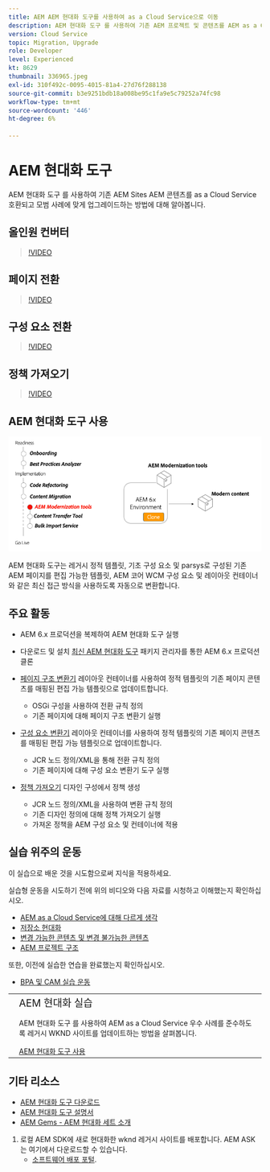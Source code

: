 ```yaml
---
title: AEM AEM 현대화 도구를 사용하여 as a Cloud Service으로 이동
description: AEM 현대화 도구 를 사용하여 기존 AEM 프로젝트 및 콘텐츠를 AEM as a Cloud Service 호환되도록 업그레이드하는 방법에 대해 알아봅니다.
version: Cloud Service
topic: Migration, Upgrade
role: Developer
level: Experienced
kt: 8629
thumbnail: 336965.jpeg
exl-id: 310f492c-0095-4015-81a4-27d76f288138
source-git-commit: b3e9251bdb18a008be95c1fa9e5c79252a74fc98
workflow-type: tm+mt
source-wordcount: '446'
ht-degree: 6%

---
```



# AEM 현대화 도구

AEM 현대화 도구 를 사용하여 기존 AEM Sites AEM 콘텐츠를 as a Cloud Service 호환되고 모범 사례에 맞게 업그레이드하는 방법에 대해 알아봅니다.

## 올인원 컨버터

>[!VIDEO](https://video.tv.adobe.com/v/338802?quality=12&learn=on)

## 페이지 전환

>[!VIDEO](https://video.tv.adobe.com/v/338799?quality=12&learn=on)

## 구성 요소 전환

>[!VIDEO](https://video.tv.adobe.com/v/338788?quality=12&learn=on)

## 정책 가져오기

>[!VIDEO](https://video.tv.adobe.com/v/338797?quality=12&learn=on)

## AEM 현대화 도구 사용

![AEM 현대화 도구 라이프사이클](./assets/aem-modernization-tools.png)

AEM 현대화 도구는 레거시 정적 템플릿, 기초 구성 요소 및 parsys로 구성된 기존 AEM 페이지를 편집 가능한 템플릿, AEM 코어 WCM 구성 요소 및 레이아웃 컨테이너와 같은 최신 접근 방식을 사용하도록 자동으로 변환합니다.

## 주요 활동

+ AEM 6.x 프로덕션을 복제하여 AEM 현대화 도구 실행
+ 다운로드 및 설치 [최신 AEM 현대화 도구](https://github.com/adobe/aem-modernize-tools/releases/latest) 패키지 관리자를 통한 AEM 6.x 프로덕션 클론

+ [페이지 구조 변환기](https://opensource.adobe.com/aem-modernize-tools/pages/structure/about.html) 레이아웃 컨테이너를 사용하여 정적 템플릿의 기존 페이지 콘텐츠를 매핑된 편집 가능 템플릿으로 업데이트합니다.
   + OSGi 구성을 사용하여 전환 규칙 정의
   + 기존 페이지에 대해 페이지 구조 변환기 실행

+ [구성 요소 변환기](https://opensource.adobe.com/aem-modernize-tools/pages/component/about.html) 레이아웃 컨테이너를 사용하여 정적 템플릿의 기존 페이지 콘텐츠를 매핑된 편집 가능 템플릿으로 업데이트합니다.
   + JCR 노드 정의/XML을 통해 전환 규칙 정의
   + 기존 페이지에 대해 구성 요소 변환기 도구 실행

+ [정책 가져오기](https://opensource.adobe.com/aem-modernize-tools/pages/policy/about.html) 디자인 구성에서 정책 생성
   + JCR 노드 정의/XML을 사용하여 변환 규칙 정의
   + 기존 디자인 정의에 대해 정책 가져오기 실행
   + 가져온 정책을 AEM 구성 요소 및 컨테이너에 적용

## 실습 위주의 운동

이 실습으로 배운 것을 시도함으로써 지식을 적용하세요.

실습형 운동을 시도하기 전에 위의 비디오와 다음 자료를 시청하고 이해했는지 확인하십시오.

+ [AEM as a Cloud Service에 대해 다르게 생각](./introduction.md)
+ [저장소 현대화](./repository-modernization.md)
+ [변경 가능한 콘텐츠 및 변경 불가능한 콘텐츠](../../developing/basics/mutable-immutable.md)
+ [AEM 프로젝트 구조](https://experienceleague.adobe.com/docs/experience-manager-cloud-service/implementing/developing/aem-project-content-package-structure.html)

또한, 이전에 실습한 연습을 완료했는지 확인하십시오.

+ [BPA 및 CAM 실습 운동](./bpa-and-cam.md#hands-on-exercise)

<table style="border-width:0">
    <tr>
        <td style="width:150px">
            <a  rel="noreferrer"
                target="_blank"
                href="https://github.com/adobe/aem-cloud-engineering-video-series-exercises/tree/session2-migration#bootcamp---session-2-migration-methodology"><img alt="실습 GitHub 리포지토리" src="./assets/github.png"/>
            </a>        
        </td>
        <td style="width:100%;margin-bottom:1rem;">
            <div style="font-size:1.25rem;font-weight:400;">AEM 현대화 실습</div>
            <p style="margin:1rem 0">
                AEM 현대화 도구 를 사용하여 AEM as a Cloud Service 우수 사례를 준수하도록 레거시 WKND 사이트를 업데이트하는 방법을 살펴봅니다.
            </p>
            <a  rel="noreferrer"
                target="_blank"
                href="https://github.com/adobe/aem-cloud-engineering-video-series-exercises/tree/session2-migration#bootcamp---session-2-migration-methodology" class="spectrum-Button spectrum-Button--primary spectrum-Button--sizeM">
                <span class="spectrum-Button-label has-no-wrap has-text-weight-bold">AEM 현대화 도구 사용</span>
            </a>
        </td>
    </tr>
</table>

## 기타 리소스

+ [AEM 현대화 도구 다운로드](https://github.com/adobe/aem-modernize-tools/releases/latest)
+ [AEM 현대화 도구 설명서](https://opensource.adobe.com/aem-modernize-tools/)
+ [AEM Gems - AEM 현대화 세트 소개](https://helpx.adobe.com/experience-manager/kt/eseminars/gems/Introducing-the-AEM-Modernization-Suite.html)

1. 로컬 AEM SDK에 새로 현대화한 wknd 레거시 사이트를 배포합니다. AEM ASK는 여기에서 다운로드할 수 있습니다.
   + [소프트웨어 배포 포털](https://experience.adobe.com/#/downloads/content/software-distribution/en/general.html).
